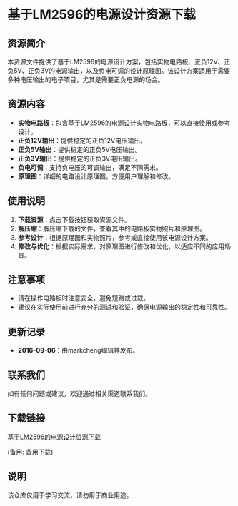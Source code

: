 # 基于LM2596的电源设计资源下载

## 资源简介

本资源文件提供了基于LM2596的电源设计方案，包括实物电路板、正负12V、正负5V、正负3V的电源输出，以及负电可调的设计原理图。该设计方案适用于需要多种电压输出的电子项目，尤其是需要正负电源的场合。

## 资源内容

- **实物电路板**：包含基于LM2596的电源设计实物电路板，可以直接使用或参考设计。
- **正负12V输出**：提供稳定的正负12V电压输出。
- **正负5V输出**：提供稳定的正负5V电压输出。
- **正负3V输出**：提供稳定的正负3V电压输出。
- **负电可调**：支持负电压的可调输出，满足不同需求。
- **原理图**：详细的电路设计原理图，方便用户理解和修改。

## 使用说明

1. **下载资源**：点击下载按钮获取资源文件。
2. **解压缩**：解压缩下载的文件，查看其中的电路板实物照片和原理图。
3. **参考设计**：根据原理图和实物照片，参考或直接使用该电源设计方案。
4. **修改与优化**：根据实际需求，对原理图进行修改和优化，以适应不同的应用场景。

## 注意事项

- 请在操作电路板时注意安全，避免短路或过载。
- 建议在实际使用前进行充分的测试和验证，确保电源输出的稳定性和可靠性。

## 更新记录

- **2016-09-06**：由markcheng编辑并发布。

## 联系我们

如有任何问题或建议，欢迎通过相关渠道联系我们。

## 下载链接
[基于LM2596的电源设计资源下载](https://pan.quark.cn/s/6738b1bc4d6e) 

(备用: [备用下载](https://pan.baidu.com/s/1X_hXCHzn-VdOx6G76qX44Q?pwd=1234))

## 说明

该仓库仅用于学习交流，请勿用于商业用途。
